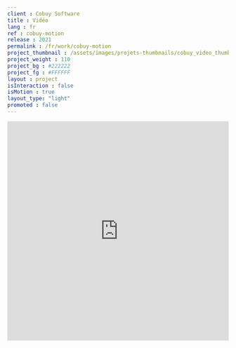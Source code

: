 ```yaml
---
client : Cobuy Software
title : Vidéo
lang : fr
ref : cobuy-motion
release : 2021
permalink : /fr/work/cobuy-motion
project_thumbnail : /assets/images/projets-thumbnails/cobuy_video_thumb.webp
project_weight : 110
project_bg : #222222
project_fg : #FFFFFF
layout : project
isInteraction : false
isMotion : true
layout_type: "light"
promoted : false
---
```

<iframe width="100%" height="500" src="https://www.youtube.com/embed/51VCfLF4f9w?controls=0" title="YouTube video player" frameborder="0" allow="accelerometer; autoplay; clipboard-write; encrypted-media; gyroscope; picture-in-picture; web-share" allowfullscreen></iframe>
